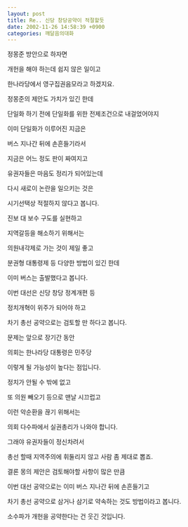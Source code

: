 ```yaml
---
layout: post
title: Re.. 신당 창당공약이 적절할듯
date: 2002-11-26 14:58:39 +0900
categories: 깨달음의대화
---
```

정몽준 방안으로 하자면
  
개헌을 해야 하는데 쉽지 않은 일이고
  
한나라당에서 영구집권음모라고 하겠지요.
  

  
정몽준의 제안도 가치가 있긴 한데
  
단일화 하기 전에 단일화를 위한 전제조건으로 내걸었어야지
  
이미 단일화가 이루어진 지금은
  

  
버스 지나간 뒤에 손흔들기라서
  
지금은 어느 정도 판이 짜여지고
  
유권자들은 마음도 정리가 되어있는데
  
다시 새로이 논란을 일으키는 것은
  
시기선택상 적절하지 않다고 봅니다.
  

  
진보 대 보수 구도를 실현하고
  
지역갈등을 해소하기 위해서는
  
의원내각제로 가는 것이 제일 좋고
  
분권형 대통령제 등 다양한 방법이 있긴 한데
  
이미 버스는 출발했다고 봅니다.
  

  
이번 대선은 신당 창당 정계개편 등
  
정치개혁이 위주가 되어야 하고
  
차기 총선 공약으로는 검토할 만 하다고 봅니다.
  

  
문제는 앞으로 장기간 동안
  
의회는 한나라당 대통령은 민주당
  
이렇게 될 가능성이 높다는 점입니다.
  

  
정치가 안될 수 밖에 없고
  
또 의원 빼오기 등으로 맨날 시끄럽고
  
이런 악순환을 끊기 위해서는
  
의회 다수파에서 실권총리가 나와야 합니다.
  
그래야 유권자들이 정신차려서
  
총선 할때 지역주의에 휘둘리지 않고 사람 좀 제대로 뽑죠.
  

  
결론 몽의 제안은 검토해야할 사항이 많은 만큼
  
이번 대선 공약으로는 이미 버스 지나간 뒤에 손흔들기고
  
차기 총선 공약으로 삼거나 삼기로 약속하는 것도 방법이라고 봅니다.
  

  
소수파가 개헌을 공약한다는 건 웃긴 것입니다.